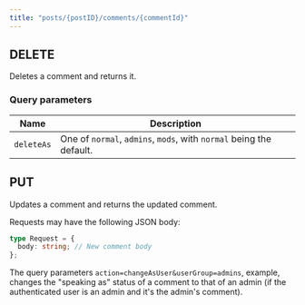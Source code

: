 ```yaml
---
title: "posts/{postID}/comments/{commentId}"
---
```


## DELETE

Deletes a comment and returns it.

### Query parameters

| Name       | Description                                                         |
| ---------- | ------------------------------------------------------------------- |
| `deleteAs` | One of `normal`, `admins`, `mods`, with `normal` being the default. |

## PUT

Updates a comment and returns the updated comment.

Requests may have the following JSON body:

```ts
type Request = {
  body: string; // New comment body
};
```

The query parameters `action=changeAsUser&userGroup=admins`, example, changes the "speaking as" status of a comment to that of an admin (if the authenticated user is an admin and it's the admin's comment).
